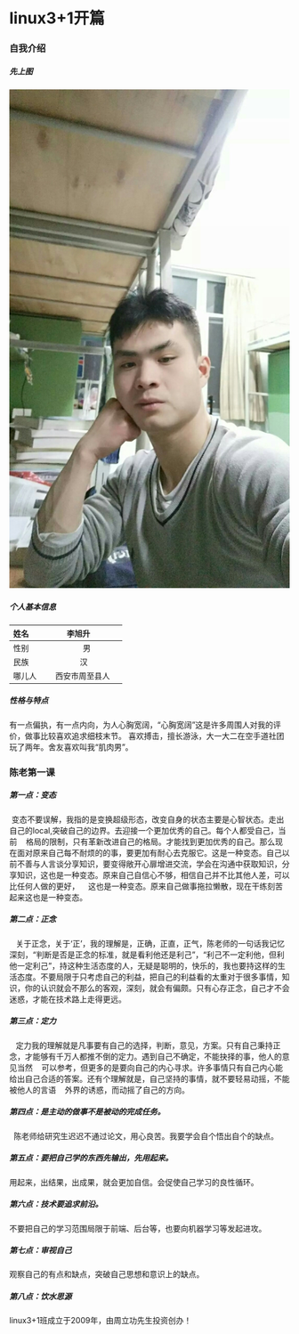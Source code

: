 # linux3+1开篇
### 自我介绍

##### 先上图
![myPhoto](https://github.com/jiutianmuzi/lixusheng_self/blob/master/1493871603707.jpeg)
##### 个人基本信息
| 姓名          | 李旭升         | 
| ------------- |:-------------:|
| 性别      | 男 | 
| 民族 | 汉     |
| 哪儿人     | 西安市周至县人      |

##### 性格与特点
有一点偏执，有一点内向，为人心胸宽阔，“心胸宽阔”这是许多周围人对我的评价，做事比较喜欢追求细枝末节。
喜欢搏击，擅长游泳，大一大二在空手道社团玩了两年。舍友喜欢叫我“肌肉男”。

### 陈老第一课

##### 第一点：变态
  <p bgcolor="#772299">  变态不要误解，我指的是变换超级形态，改变自身的状态主要是心智状态。走出自己的local,突破自己的边界。去迎接一个更加优秀的自己。每个人都受自己，当前
    格局的限制，只有革新改进自己的格局。才能找到更加优秀的自己。那么现在面对原来自己每不耐烦的的事，要更加有耐心去克服它。这是一种变态。自己以前不善与人言谈分享知识，要变得敞开心扉增进交流，学会在沟通中获取知识，分享知识，这也是一种变态。原来自己自信心不够，相信自己并不比其他人差，可以比任何人做的更好，
    这也是一种变态。原来自己做事拖拉懒散，现在干练刻苦起来这也是一种变态。
    </p>
    
##### 第二点：正念
    关于正念，关于‘正’，我的理解是，正确，正直，正气，陈老师的一句话我记忆深刻，“判断是否是正念的标准，就是看利他还是利己”，“利己不一定利他，但利他一定利己”，持这种生活态度的人，无疑是聪明的，快乐的，我也要持这样的生活态度。不要局限于只考虑自己的利益，把自己的利益看的太重对于很多事情，知识，你的认识就会不那么的客观，深刻，就会有偏颇。只有心存正念，自己才不会迷惑，才能在技术路上走得更远。
    
    
##### 第三点：定力
    定力我的理解就是凡事要有自己的选择，判断，意见，方案。只有自己秉持正念，才能够有千万人都推不倒的定力。遇到自己不确定，不能抉择的事，他人的意见当然
    可以参考，但更多的是要向自己的内心寻求。许多事情只有自己内心能给出自己合适的答案。还有个理解就是，自己坚持的事情，就不要轻易动摇，不能被他人的言语
    外界的诱惑，而动摇了自己的方向。
    
    
##### 第四点：是主动的做事不是被动的完成任务。
   
   陈老师给研究生迟迟不通过论文，用心良苦。我要学会自个悟出自个的缺点。
##### 第五点：要把自己学的东西先输出，先用起来。

用起来，出结果，出成果，就会更加自信。会促使自己学习的良性循环。

##### 第六点：技术要追求前沿。
不要把自己的学习范围局限于前端、后台等，也要向机器学习等发起进攻。
##### 第七点：审视自己
观察自己的有点和缺点，突破自己思想和意识上的缺点。
##### 第八点：饮水思源
 linux3+1班成立于2009年，由周立功先生投资创办！
